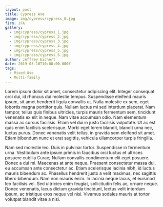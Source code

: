 ```yaml
---
layout: post
title: Cypress Ave
image: img/cypress/cypress_0.jpg
firm: JFA
gallery:
  - img/cypress/cypress_1.jpg
  - img/cypress/cypress_2.jpg
  - img/cypress/cypress_3.jpg
  - img/cypress/cypress_4.jpg
  - img/cypress/cypress_5.jpg
  - img/cypress/cypress_6.jpg
author: Jeffrey Eichert
date: 2019-03-10T10:00:00.000Z
tags:
  - Mixed-Use
  - Multi-family
---
```


Lorem ipsum dolor sit amet, consectetur adipiscing elit. Integer consequat orci dui, id rhoncus dui molestie tempus. Suspendisse eleifend mauris ipsum, sit amet hendrerit ligula convallis ut. Nulla molestie ex sem, eget lobortis magna porttitor quis. Nullam luctus mi sed interdum placerat. Nam tempor, tellus quis finibus ultricies, turpis mauris fermentum sem, tincidunt venenatis ex elit in neque. Nam vitae accumsan odio. Nam elementum massa ac cursus facilisis. Etiam vel dui in justo facilisis vulputate. Ut ac est quis enim facilisis scelerisque. Morbi eget lorem blandit, blandit urna nec, luctus purus. Donec venenatis velit tellus, in gravida sem eleifend sit amet. Etiam bibendum nunc et erat sagittis, vehicula ullamcorper turpis fringilla.

Nam sed molestie leo. Duis in pulvinar tortor. Suspendisse in fermentum urna. Vestibulum ante ipsum primis in faucibus orci luctus et ultrices posuere cubilia Curae; Nullam convallis condimentum elit eget posuere. Donec a dui mi. Maecenas at ante neque. Praesent consectetur massa dui, eu accumsan ante consectetur ac. Etiam scelerisque lacinia nibh, id luctus mauris bibendum ac. Phasellus hendrerit justo a velit maximus, nec sagittis libero bibendum. Nam non mauris enim. In lacinia neque lacus, et euismod leo facilisis vel. Sed ultricies enim feugiat, sollicitudin felis ac, ornare neque. Donec venenatis, lacus dictum gravida tincidunt, lectus velit interdum ipsum, ac tristique eros neque vel nisi. Vivamus sodales mauris at tortor volutpat blandit vitae a nisi.
